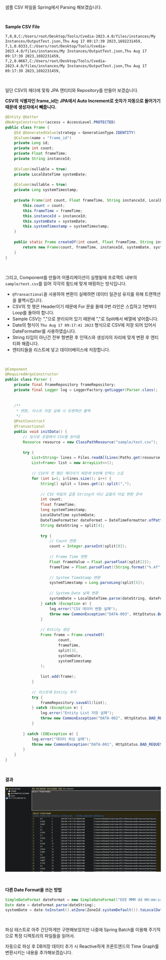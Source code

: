 샘플 CSV 파일을 Spring에서 Parsing 해보겠습니다.

<br>

**Sample CSV File**

```
7,0,0,C:/Users/root/Desktop/Tools/Cvedia-2023.4.0/files/instances/My Instances/OutputTest.json,Thu Aug 17 09:17:39 2023,1692231459,
7,1,0.0333,C:/Users/root/Desktop/Tools/Cvedia-2023.4.0/files/instances/My Instances/OutputTest.json,Thu Aug 17 09:17:39 2023,1692231459,
7,2,0.0667,C:/Users/root/Desktop/Tools/Cvedia-2023.4.0/files/instances/My Instances/OutputTest.json,Thu Aug 17 09:17:39 2023,1692231459,
```

<br>

일단 CSV의 헤더에 맟춰 JPA 엔티티와 Repository를 만들어 보겠습니다.

**CSV의 식별자인 frame_id는 JPA에서 Auto Increment로 숫자가 자동으로 들어가기 때문에 생성자에서 빼줍니다.**

```java
@Entity @Getter  
@NoArgsConstructor(access = AccessLevel.PROTECTED)  
public class Frame {  
    @Id @GeneratedValue(strategy = GenerationType.IDENTITY)  
    @Column(name = "frame_id")  
    private Long id;  
    private int count;  
    private Float frameTime;  
    private String instanceId;  
  
    @Column(nullable = true)  
    private LocalDateTime systemDate;  
  
    @Column(nullable = true)  
    private Long systemTimestamp;  
  
    private Frame(int count, Float frameTime, String instanceId, LocalDateTime systemDate, Long systemTimestamp) {  
        this.count = count;  
        this.frameTime = frameTime;  
        this.instanceId = instanceId;  
        this.systemDate = systemDate;  
        this.systemTimestamp = systemTimestamp;  
    }  
  
    public static Frame createOf(int count, Float frameTime, String instanceId, LocalDateTime systemDate, Long systemTimestamp) {  
        return new Frame(count, frameTime, instanceId, systemDate, systemTimestamp);  
    }  
}
```

<br>

그리고, Component를 만들어 어플리케이션이 실행될때 프로잭트 내부의 `sample/test.csv`를 읽어 각각의 필드에 맞게 매핑하는 방식입니다.

- `@Transactional`을 사용하여 변환이 실패하면 데이터 일관성 유지를 위해 트랜잭션을 롤백시킵니다.
- CSV의 첫 행은 Header이기 때문에 For 문을 돌때 0번 라인은 스킵하고 1번부터 Loop를 돌아야 합니다.
- Sample CSV는 ","으로 분리되어 있기 때문에 ","로 Split해서 배열에 넣어줍니다.
- Date의 형식이 `Thu Aug 17 09:17:41 2023` 형식으로 CSV에 저장 되어 있어서 DateFormatter를 사용하였습니다.
- String 타입이 아닌건 전부 형변환 후 인덱스와 생성자의 자리에 맞게 변환 후 엔티티화 해줍니다.
- 엔티티들을 리스트에 넣고 데이터베이스에 저장합니다.

<br>

```java
@Component  
@RequiredArgsConstructor  
public class Parser {  
    private final FrameRepository frameRepository;  
    private final Logger log = LoggerFactory.getLogger(Parser.class);  
  
  
    /**  
     * 변환, 리스트 저장 실패 시 트랜잭션 롤백  
     */  
    @PostConstruct  
    @Transactional    
    public void initData() {  
        // 임시로 로컬에서 CSV를 읽어옴  
        Resource resource = new ClassPathResource("sample/test.csv");  
  
        try {  
            List<String> lines = Files.readAllLines(Paths.get(resource.getFile().getPath()), StandardCharsets.UTF_8);  
            List<Frame> list = new ArrayList<>();  
  
            // CSV의 첫 행은 헤더이기 때문에 0번쨰 인덱스 스킵  
            for (int i=1; i<lines.size(); i++) {  
                String[] split = lines.get(i).split(",");  
  
                // CSV 파일의 값중 String이 아닌 값들의 타입 변환 준비  
                int count;  
                float frameTime;  
                long systemTimestamp;  
                LocalDateTime systemDate;  
                DateTimeFormatter dateFormat = DateTimeFormatter.ofPattern("EEE MMM dd HH:mm:ss yyyy", Locale.ENGLISH);  
                String dateString = split[4];  
  
                try {  
                    // Count 변환  
                    count = Integer.parseInt(split[0]);  
  
                    // Frame Time 변환  
                    Float frameValue = Float.parseFloat(split[2]);  
                    frameTime = Float.parseFloat((String.format("%.4f", frameValue))); // 소수점 4자리 까지만  
  
                    // System TimeStamp 변환  
                    systemTimestamp = Long.parseLong(split[5]);  
  
                    // System Date 날짜 변환  
                    systemDate = LocalDateTime.parse(dateString, dateFormat);  
                } catch (Exception e) {  
                    log.error("CSV 데이터 변환 실패");  
                    throw new CommonException("DATA-003", HttpStatus.BAD_REQUEST);  
                }  
  
                // Entity 생성  
                Frame frame = Frame.createOf(  
                        count,  
                        frameTime,  
                        split[3],  
                        systemDate,  
                        systemTimestamp  
                );  
  
                list.add(frame);  
            }  
  
            // 리스트에 Entity 추가  
            try {  
                frameRepository.saveAll(list);  
            } catch (Exception e) {  
                log.error("Entity List 저장 실패");  
                throw new CommonException("DATA-002", HttpStatus.BAD_REQUEST);  
            }  
  
        } catch (IOException e) {  
            log.error("데이터 파싱 실패");  
            throw new CommonException("DATA-001", HttpStatus.BAD_REQUEST);  
        }  
    }  
}
```

<br>

**결과**

![img](https://raw.githubusercontent.com/spacedustz/Obsidian-Image-Server/main/img2/csv.png)

<br>

**다른 Date Format을 쓰는 방법**

```java
SimpleDateFormat dateFormat = new SimpleDateFormat("EEE MMM dd HH:mm:ss yyyy");  
Date date = dateFormat.parse(dateString);  
systemDate = date.toInstant().atZone(ZoneId.systemDefault()).toLocalDateTime();
```

<br>

파싱 테스트로 아주 간단하게만 구현해보았지만 나중에 Spring Batch를 이용해 주기적으로 특정 디렉토리의 파일들을 읽어서.

자동으로 파싱 후 DB저장 데이터 추가 시 Reactive하게 프론트엔드의 Time Graph를 변환시키는 내용을 추가해보겠습니다.
